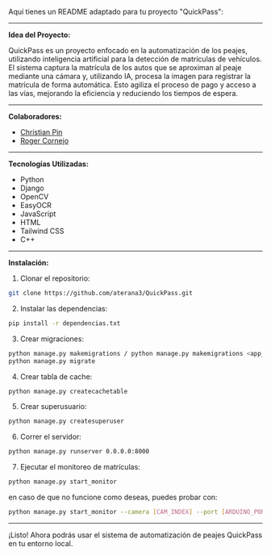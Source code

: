 Aquí tienes un README adaptado para tu proyecto "QuickPass":

---

**Idea del Proyecto:**

QuickPass es un proyecto enfocado en la automatización de los peajes, utilizando inteligencia artificial para la detección de matrículas de vehículos. El sistema captura la matrícula de los autos que se aproximan al peaje mediante una cámara y, utilizando IA, procesa la imagen para registrar la matrícula de forma automática. Esto agiliza el proceso de pago y acceso a las vías, mejorando la eficiencia y reduciendo los tiempos de espera.

---

**Colaboradores:**
- [Christian Pin](https://github.com/Crisblue1324)
- [Roger Cornejo](https://github.com/Rcornejom06/)
---

**Tecnologías Utilizadas:**
- Python
- Django
- OpenCV
- EasyOCR
- JavaScript
- HTML
- Tailwind CSS
- C++
---

**Instalación:**

1. Clonar el repositorio:
```bash
git clone https://github.com/aterana3/QuickPass.git
```

2. Instalar las dependencias:
```bash
pip install -r dependencias.txt
```

3. Crear migraciones:
```bash
python manage.py makemigrations / python manage.py makemigrations <app_name>
python manage.py migrate
```

4. Crear tabla de cache:
```bash
python manage.py createcachetable
```

5. Crear superusuario:
```bash
python manage.py createsuperuser
```

6. Correr el servidor:
```bash
python manage.py runserver 0.0.0.0:8000
```
7. Ejecutar el monitoreo de matrículas:
```bash
python manage.py start_monitor
```
en caso de que no funcione como deseas, puedes probar con:
```bash
python manage.py start_monitor --camera [CAM_INDEX] --port [ARDUINO_PORT]
```
---
¡Listo! Ahora podrás usar el sistema de automatización de peajes QuickPass en tu entorno local.